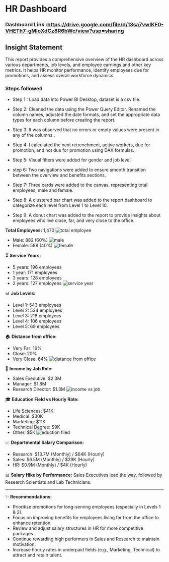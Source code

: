 # HR Dashboard

### Dashboard Link :https://drive.google.com/file/d/13sa7vwIKF0-VHETh7-gMIoXdCz8R6bWc/view?usp=sharing

## Insight Statement

This report provides a comprehensive overview of the HR dashboard across various departments, job levels, and employee earnings and other key metrics. It helps HR monitor performance, identify employees due for promotions, and assess overall workforce dynamics.

### Steps followed

- Step 1 : Load data into Power BI Desktop, dataset is a csv file.

- Step 2: Cleaned the data using the Power Query Editor. Renamed the column names, adjusted the date formats, and set the appropriate data types for each column before creating the report.

- Step 3:
  It was observed that no errors or empty values were present in any of the columns .

- Step 4:
  I calculated the next retrenchment, active workers, due for promotion, and not due for promotion using DAX formulas.

- Step 5:
 Visual filters were added for gender and job level.

- step 6: Two navigations were added to ensure smooth transition between the overview and benefits sections. 

- Step 7:
  Three cards were added to the canvas, representing  total employees, male and female. 

- Step 8:
 A clustered bar chart was added to the report dashboard to categorize each level from Level 1 to Level 10.

- Step 9:
A donut chart was added to the report to provide insights about employees who live close, far, and very close to the office.

**Total Employees:** 1,470 
![total employee](https://github.com/user-attachments/assets/395a2330-098e-4b44-bbfa-431eede00ed0) 
- Male: 882 (60%) 
![male](https://github.com/user-attachments/assets/0e1a497a-c655-4996-be96-a548a1e6e9f9)
- Female: 588 (40%)
![female](https://github.com/user-attachments/assets/66850950-8137-4a13-a553-a892eddbc966) 


⏳ **Service Years:**  
- 5 years: 196 employees  
- 1 year: 171 employees  
- 3 years: 128 employees  
- 2 years: 127 employees
![service year](https://github.com/user-attachments/assets/85b0e4d1-a5d7-4bbd-964f-0ad851bdaae3)

📊 **Job Levels:**  
- Level 1: 543 employees  
- Level 2: 534 employees  
- Level 3: 218 employees  
- Level 4: 106 employees  
- Level 5: 69 employees

🏠 **Distance from office:**  
- Very Far: 16%  
- Close: 20%  
- Very Close: 64%
![distance from office](https://github.com/user-attachments/assets/6a8f27ca-fd08-4b96-b7fb-232b67743dbf)

💼 **Income by Job Role:**  
- Sales Executive: $2.3M  
- Manager: $1.8M  
- Research Director: $1.3M
![income vs job](https://github.com/user-attachments/assets/80ed975c-d800-422a-b19d-f3c04cbe390b)

🎓 **Education Field vs Hourly Rate:**  
- Life Sciences: $41K  
- Medical: $30K  
- Marketing: $11K  
- Technical Degree: $9K  
- Other: $5K
![eduction filed](https://github.com/user-attachments/assets/eb14a2c3-0e31-4f83-9420-ecede3d9e8e9)

📈 **Departmental Salary Comparison:**  
- Research: $13.7M (Monthly) / $64K (Hourly)  
- Sales: $6.5M (Monthly) / $29K (Hourly)  
- HR: $0.9M (Monthly) / $4K (Hourly)

📊 **Salary Hike by Performance:** Sales Executives lead the way, followed by Research Scientists and Lab Technicians.

---

✨ **Recommendations:**  
- Prioritize promotions for long-serving employees (especially in Levels 1 & 2).  
- Focus on improving benefits for employees living far from the office to enhance retention.  
- Review and adjust salary structures in HR for more competitive packages.  
- Continue rewarding high performers in Sales and Research to maintain motivation.  
- Increase hourly rates in underpaid fields (e.g., Marketing, Technical) to attract and retain talent.